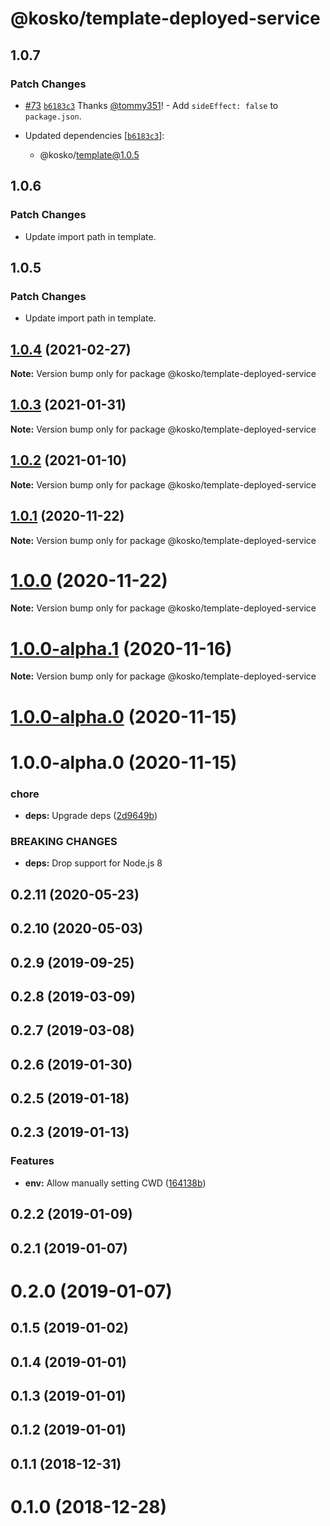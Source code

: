 # @kosko/template-deployed-service

## 1.0.7

### Patch Changes

- [#73](https://github.com/tommy351/kosko/pull/73) [`b6183c3`](https://github.com/tommy351/kosko/commit/b6183c3781ab3f1f1d21de8fbd21e5ef0ca37e17) Thanks [@tommy351](https://github.com/tommy351)! - Add `sideEffect: false` to `package.json`.

- Updated dependencies [[`b6183c3`](https://github.com/tommy351/kosko/commit/b6183c3781ab3f1f1d21de8fbd21e5ef0ca37e17)]:
  - @kosko/template@1.0.5

## 1.0.6

### Patch Changes

- Update import path in template.

## 1.0.5

### Patch Changes

- Update import path in template.

## [1.0.4](https://github.com/tommy351/kosko/compare/@kosko/template-deployed-service@1.0.3...@kosko/template-deployed-service@1.0.4) (2021-02-27)

**Note:** Version bump only for package @kosko/template-deployed-service

## [1.0.3](https://github.com/tommy351/kosko/compare/@kosko/template-deployed-service@1.0.2...@kosko/template-deployed-service@1.0.3) (2021-01-31)

**Note:** Version bump only for package @kosko/template-deployed-service

## [1.0.2](https://github.com/tommy351/kosko/compare/@kosko/template-deployed-service@1.0.1...@kosko/template-deployed-service@1.0.2) (2021-01-10)

**Note:** Version bump only for package @kosko/template-deployed-service

## [1.0.1](https://github.com/tommy351/kosko/compare/@kosko/template-deployed-service@1.0.0...@kosko/template-deployed-service@1.0.1) (2020-11-22)

**Note:** Version bump only for package @kosko/template-deployed-service

# [1.0.0](https://github.com/tommy351/kosko/compare/@kosko/template-deployed-service@1.0.0-alpha.1...@kosko/template-deployed-service@1.0.0) (2020-11-22)

**Note:** Version bump only for package @kosko/template-deployed-service

# [1.0.0-alpha.1](https://github.com/tommy351/kosko/compare/@kosko/template-deployed-service@1.0.0-alpha.0...@kosko/template-deployed-service@1.0.0-alpha.1) (2020-11-16)

**Note:** Version bump only for package @kosko/template-deployed-service

# [1.0.0-alpha.0](https://github.com/tommy351/kosko/compare/@kosko/template-deployed-service@1.0.0-alpha.0...@kosko/template-deployed-service@1.0.0-alpha.0) (2020-11-15)

# 1.0.0-alpha.0 (2020-11-15)

### chore

- **deps:** Upgrade deps ([2d9649b](https://github.com/tommy351/kosko/commit/2d9649b2579cdf75529b07ec42d1bc88e8eb937e))

### BREAKING CHANGES

- **deps:** Drop support for Node.js 8

## 0.2.11 (2020-05-23)

## 0.2.10 (2020-05-03)

## 0.2.9 (2019-09-25)

## 0.2.8 (2019-03-09)

## 0.2.7 (2019-03-08)

## 0.2.6 (2019-01-30)

## 0.2.5 (2019-01-18)

## 0.2.3 (2019-01-13)

### Features

- **env:** Allow manually setting CWD ([164138b](https://github.com/tommy351/kosko/commit/164138b5c133d49a84ed85ba31d5e17bd1f05388))

## 0.2.2 (2019-01-09)

## 0.2.1 (2019-01-07)

# 0.2.0 (2019-01-07)

## 0.1.5 (2019-01-02)

## 0.1.4 (2019-01-01)

## 0.1.3 (2019-01-01)

## 0.1.2 (2019-01-01)

## 0.1.1 (2018-12-31)

# 0.1.0 (2018-12-28)
